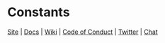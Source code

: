 # Constants

[Site](https://trystal.net/) |
[Docs](https://trystal.net/) |
[Wiki](https://github.com/trystal/trist-text/wiki "Changelog, Roadmap, etc.") |
[Code of Conduct](https://jquery.org/conduct/) |
[Twitter](https://twitter.com/trystalnet) |
[Chat](https://gitter.im/trystal/trystal)

